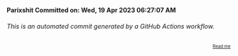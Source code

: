 **Parixshit Committed on: Wed, 19 Apr 2023 06:27:07 AM** <!-- fc5b3cf8-66b1-449e-9d96-761d787a9c61 -->

###### This is an automated commit generated by a GitHub Actions workflow.

<div align="right"><sub><sup><a href="https://github.com/Parixshit/AutoCommit.git">Read me</a></sup></sub></div>
